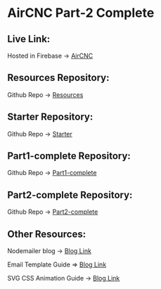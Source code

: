 # AirCNC Part-2 Complete

## Live Link:
Hosted in Firebase -> [AirCNC](https://aircnc-68403.web.app/)

## Resources Repository:
Github Repo -> [Resources](https://github.com/shakilahmedatik/aircnc-resources)

## Starter Repository:
Github Repo -> [Starter](https://github.com/shakilahmedatik/aircnc-part1-starter)

## Part1-complete Repository:
Github Repo -> [Part1-complete](https://github.com/shakilahmedatik/aircnc-part1-complete)

## Part2-complete Repository:
Github Repo -> [Part2-complete](https://github.com/shakilahmedatik/aircnc-part2-complete)

## Other Resources:
Nodemailer blog -> [Blog Link](https://miracleio.me/snippets/use-gmail-with-nodemailer/)

Email Template Guide => [Blog Link](https://medium.com/jsblend/how-to-send-emails-with-templates-using-nodejs-176b72c1406d)

SVG CSS Animation Guide -> [Blog Link](https://blog.logrocket.com/how-to-animate-svg-css-tutorial-examples/)